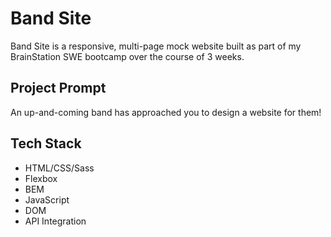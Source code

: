 # Band Site
Band Site is a responsive, multi-page mock website built as part of my BrainStation SWE bootcamp over the course of 3 weeks.

## Project Prompt
An up-and-coming band has approached you to design a website for them!

## Tech Stack
* HTML/CSS/Sass
* Flexbox
* BEM
* JavaScript
* DOM
* API Integration
